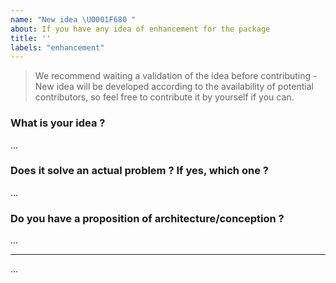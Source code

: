 ```yaml
---
name: "New idea \U0001F680 "
about: If you have any idea of enhancement for the package
title: ''
labels: "enhancement"
---
```


> We recommend waiting a validation of the idea before contributing - 
> New idea will be developed according to the availability of 
> potential contributors, so feel free to contribute it by yourself if you can.  

### What is your idea ?

...

### Does it solve an actual problem ? If yes, which one ?

...

### Do you have a proposition of architecture/conception ?

...

---

...

